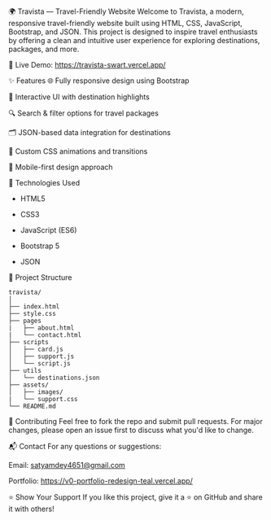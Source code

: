 🌍 Travista — Travel-Friendly Website
Welcome to Travista, a modern, responsive travel-friendly website built using HTML, CSS, JavaScript, Bootstrap, and JSON. This project is designed to inspire travel enthusiasts by offering a clean and intuitive user experience for exploring destinations, packages, and more.

🔗 Live Demo: https://travista-swart.vercel.app/


✨ Features
  🌐 Fully responsive design using Bootstrap

  📸 Interactive UI with destination highlights

  🔍 Search & filter options for travel packages

  🗂️ JSON-based data integration for destinations

  🎨 Custom CSS animations and transitions

  📱 Mobile-first design approach


🚀 Technologies Used
- HTML5

- CSS3

- JavaScript (ES6)

- Bootstrap 5

- JSON


📁 Project Structure

    travista/
    │
    ├── index.html
    ├── style.css
    ├── pages
    |   ├── about.html
    |   └── contact.html  
    ├── scripts
    │   ├── card.js
    │   ├── support.js
    │   └── script.js
    ├── utils
    │   └── destinations.json
    ├── assets/
    │   ├── images/
    |   └── support.css
    └── README.md


🤝 Contributing
Feel free to fork the repo and submit pull requests. For major changes, please open an issue first to discuss what you'd like to change.

📬 Contact
For any questions or suggestions:

Email: satyamdey4651@gmail.com

Portfolio: https://v0-portfolio-redesign-teal.vercel.app/

⭐ Show Your Support
If you like this project, give it a ⭐ on GitHub and share it with others!
